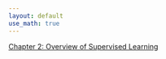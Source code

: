 ```yaml
---
layout: default
use_math: true
---
```


[Chapter 2: Overview of Supervised Learning](./elements-statistical-learning/chapter-02-supervised-learning)